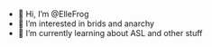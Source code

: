 - 👋 Hi, I’m @ElleFrog
- 👀 I’m interested in brids and anarchy
- 🌱 I’m currently learning about ASL and other stuff

<!---
ElleFrog/ElleFrog is a ✨ special ✨ repository because its `README.md` (this file) appears on your GitHub profile.
You can click the Preview link to take a look at your changes.
--->
